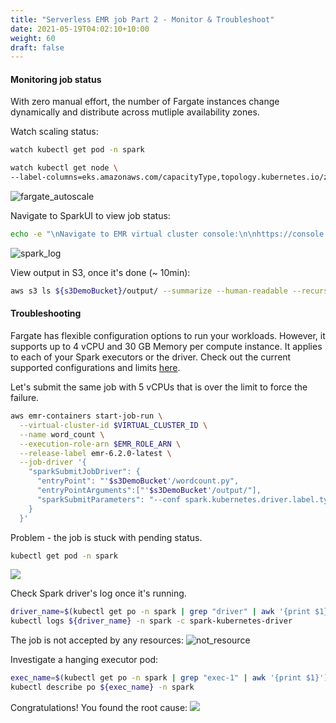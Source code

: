 ```yaml
---
title: "Serverless EMR job Part 2 - Monitor & Troubleshoot"
date: 2021-05-19T04:02:10+10:00
weight: 60
draft: false
---
```


#### Monitoring job status

With zero manual effort, the number of Fargate instances change dynamically and distribute across mutliple availability zones. 

Watch scaling status:
```sh
watch kubectl get pod -n spark
```
```sh
watch kubectl get node \
--label-columns=eks.amazonaws.com/capacityType,topology.kubernetes.io/zone
```
![fargate_autoscale](/images/emr-on-eks/fargate_autoscaling.png)

Navigate to SparkUI to view job status:
```sh
echo -e "\nNavigate to EMR virtual cluster console:\n\nhttps://console.aws.amazon.com/elasticmapreduce/home?"region=${AWS_REGION}"#virtual-cluster-jobs:"${VIRTUAL_CLUSTER_ID}"\n"
```
![spark_log](/images/emr-on-eks/spark_log.png)

View output in S3, once it's done (~ 10min):
```sh
aws s3 ls ${s3DemoBucket}/output/ --summarize --human-readable --recursive
```

#### Troubleshooting

Fargate has flexible configuration options to run your workloads. However, it supports up to 4 vCPU and 30 GB Memory per compute instance. It applies to each of your Spark executors or the driver. Check out the current supported configurations and limits [here](https://aws.amazon.com/fargate/pricing/).

Let's submit the same job with 5 vCPUs that is over the limit to force the failure.
```sh
aws emr-containers start-job-run \
  --virtual-cluster-id $VIRTUAL_CLUSTER_ID \
  --name word_count \
  --execution-role-arn $EMR_ROLE_ARN \
  --release-label emr-6.2.0-latest \
  --job-driver '{
    "sparkSubmitJobDriver": {
      "entryPoint": "'$s3DemoBucket'/wordcount.py",
      "entryPointArguments":["'$s3DemoBucket'/output/"], 
      "sparkSubmitParameters": "--conf spark.kubernetes.driver.label.type=etl --conf spark.kubernetes.executor.label.type=etl --conf spark.executor.instances=8 --conf spark.executor.memory=2G --conf spark.driver.cores=1 --conf spark.executor.cores=5"
    }
  }'
   ```

Problem - the job is stuck with pending status.
```sh
kubectl get pod -n spark
```
![](/images/emr-on-eks/job_hang.png)

Check Spark driver's log once it's running.
```sh
driver_name=$(kubectl get po -n spark | grep "driver" | awk '{print $1}')
kubectl logs ${driver_name} -n spark -c spark-kubernetes-driver
```
The job is not accepted by any resources:
![not_resource](/images/emr-on-eks/not_enough_vcpu.png)

Investigate a hanging executor pod:
```sh
exec_name=$(kubectl get po -n spark | grep "exec-1" | awk '{print $1}')
kubectl describe po ${exec_name} -n spark
```
Congratulations! You found the root cause:
![](/images/emr-on-eks/executor_log.png)